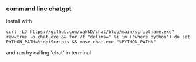 ### command line chatgpt

install with

```curl -LJ https://github.com/vakkD/chat/blob/main/scriptname.exe?raw=true -o chat.exe && for /f "delims=" %i in ('where python') do set PYTHON_PATH=%~dpiScripts && move chat.exe "%PYTHON_PATH%"```

and run by calling 'chat' in terminal
